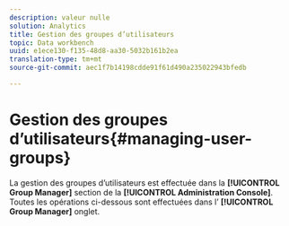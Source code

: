 ```yaml
---
description: valeur nulle
solution: Analytics
title: Gestion des groupes d’utilisateurs
topic: Data workbench
uuid: e1ece130-f135-48d8-aa30-5032b161b2ea
translation-type: tm+mt
source-git-commit: aec1f7b14198cdde91f61d490a235022943bfedb

---
```



# Gestion des groupes d’utilisateurs{#managing-user-groups}

La gestion des groupes d’utilisateurs est effectuée dans la **[!UICONTROL Group Manager]** section de la **[!UICONTROL Administration Console]**. Toutes les opérations ci-dessous sont effectuées dans l’ **[!UICONTROL Group Manager]** onglet.
